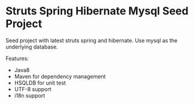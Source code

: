 # Struts Spring Hibernate Mysql Seed Project

Seed project with latest struts spring and hibernate. Use mysql as the underlying database.

Features:

* Java8
* Maven for dependency management
* HSQLDB for unit test
* UTF-8 support
* i18n support
